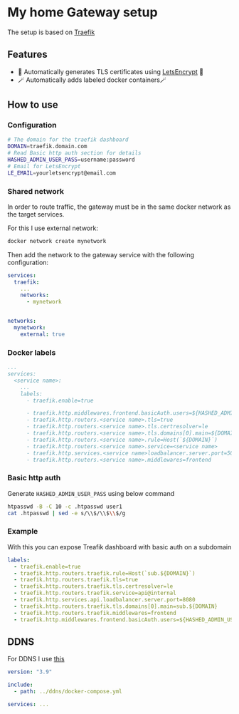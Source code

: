 # My home Gateway setup

The setup is based on [Traefik](https://traefik.io/traefik/)

## Features

- 🔐 Automatically generates TLS certificates using [LetsEncrypt](https://letsencrypt.org/) 🔐
- 🪄 Automatically adds labeled docker containers🪄

## How to use

### Configuration

```bash
# The domain for the traefik dashboard
DOMAIN=traefik.domain.com
# Read Basic http auth section for details
HASHED_ADMIN_USER_PASS=username:password
# Email for LetsEncrypt
LE_EMAIL=yourletsencrypt@email.com
```

### Shared network

In order to route traffic, the gateway must be in the same docker network as the target services.

For this I use external network:

```bash
docker network create mynetwork
```

Then add the network to the gateway service with the following configuration:

```yaml
services:
  traefik:
    ...
    networks:
      - mynetwork


networks:
  mynetwork:
    external: true
```

### Docker labels

```yaml
...
services:
  <service name>:
    ...
    labels:
      - traefik.enable=true

      - traefik.http.middlewares.frontend.basicAuth.users=${HASHED_ADMIN_USER_PASS}
      - traefik.http.routers.<service name>.tls=true
      - traefik.http.routers.<service name>.tls.certresolver=le
      - traefik.http.routers.<service name>.tls.domains[0].main=${DOMAIN}
      - traefik.http.routers.<service name>.rule=Host(`${DOMAIN}`)
      - traefik.http.routers.<service name>.service=<service name>
      - traefik.http.services.<service name>loadbalancer.server.port=5080
      - traefik.http.routers.<service name>.middlewares=frontend
```

### Basic http auth

Generate `HASHED_ADMIN_USER_PASS` using below command

```bash
htpasswd -B -C 10 -c .htpasswd user1
cat .htpasswd | sed -e s/\\$/\\$\\$/g
```

### Example

With this you can expose Treafik dashboard with basic auth on a subdomain

```yaml
labels:
  - traefik.enable=true
  - traefik.http.routers.traefik.rule=Host(`sub.${DOMAIN}`)
  - traefik.http.routers.traefik.tls=true
  - traefik.http.routers.traefik.tls.certresolver=le
  - traefik.http.routers.traefik.service=api@internal
  - traefik.http.services.api.loadbalancer.server.port=8080
  - traefik.http.routers.traefik.tls.domains[0].main=sub.${DOMAIN}
  - traefik.http.routers.traefik.middlewares=frontend
  - traefik.http.middlewares.frontend.basicAuth.users=${HASHED_ADMIN_USER_PASS}
```

## DDNS

For DDNS I use [this](https://github.com/8tomat8/ddns)

```yaml
version: "3.9"

include:
  - path: ../ddns/docker-compose.yml

services: ...
```
